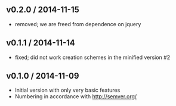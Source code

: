 ## v0.2.0 / 2014-11-15
* removed; we are freed from dependence on jquery

## v0.1.1 / 2014-11-14
* fixed; did not work creation schemes in the minified version #2

## v0.1.0 / 2014-11-09
* Initial version with only very basic features
* Numbering in accordance with http://semver.org/
